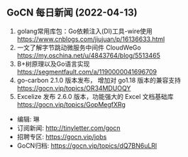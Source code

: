 ## GoCN 每日新闻 (2022-04-13)

1. golang常用库包：Go依赖注入(DI)工具-wire使用 https://www.cnblogs.com/jiujuan/p/16136633.html
2. 一文了解字节跳动微服务中间件 CloudWeGo https://my.oschina.net/u/4843764/blog/5513465
3. B+树原理以及Go语言实现 https://segmentfault.com/a/1190000041696709
4. go-carbon 2.1.0 版本发布， 增加对 go1.18 版本的兼容支持 https://gocn.vip/topics/OR34MDUOQY
5. Excelize 发布 2.6.0 版本，功能强大的 Excel 文档基础库 https://gocn.vip/topics/GopMegfXRg

* 编辑: 琳 
* 订阅新闻: http://tinyletter.com/gocn
* 招聘专区: https://gocn.vip/jobs
* GoCN归档:  https://gocn.vip/topics/dQ7BN6uLRl
